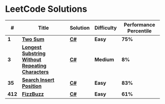 # LeetCode Solutions

| # | Title | Solution | Difficulty | Performance Percentile |
|---| ----- | -------- | ---------- | ---------------------- |
|**1**| **[Two Sum](https://leetcode.com/problems/two-sum/)** | **[C#](https://github.com/Rion5/LeetCode/blob/master/LeetCode/TwoSums.cs)** | **Easy** | **75%** |
|**3**| **[Longest Substring Without Repeating Characters](https://leetcode.com/problems/longest-substring-without-repeating-characters/)** | **[C#](https://leetcode.com/submissions/detail/186675804/)** | **Medium** | **8%** |
|**35**| **[Search Insert Position](https://leetcode.com/problems/search-insert-position/)** | **[C#](https://leetcode.com/submissions/detail/187002509/)** | **Easy** | **83%**|
|**412**| **[FizzBuzz](https://leetcode.com/problems/fizz-buzz/)** | **[C#](https://leetcode.com/submissions/detail/186686654/)** | **Easy** | **61%**|